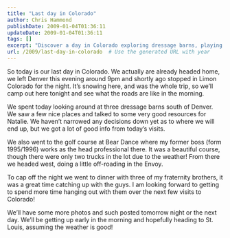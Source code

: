 ```yaml
---
title: "Last day in Colorado"
author: Chris Hammond
publishDate: 2009-01-04T01:36:11
updateDate: 2009-01-04T01:36:11
tags: []
excerpt: "Discover a day in Colorado exploring dressage barns, playing golf, and catching up with friends. Stay tuned for more photos and updates!"
url: /2009/last-day-in-colorado  # Use the generated URL with year
---
```

<p>So today is our last day in Colorado. We actually are already headed home, we left Denver this evening around 9pm and shortly ago stopped in Limon Colorado for the night. It’s snowing here, and was the whole trip, so we’ll camp out here tonight and see what the roads are like in the morning.</p>  <p>We spent today looking around at three dressage barns south of Denver. We saw a few nice places and talked to some very good resources for Natalie. We haven’t narrowed any decisions down yet as to where we will end up, but we got a lot of good info from today’s visits.</p>  <p>We also went to the golf course at Bear Dance where my former boss (form 1995/1996) works as the head professional there. It was a beautiful course, though there were only two trucks in the lot due to the weather! From there we headed west, doing a little off-roading in the Envoy.</p>  <p>To cap off the night we went to dinner with three of my fraternity brothers, it was a great time catching up with the guys. I am looking forward to getting to spend more time hanging out with them over the next few visits to Colorado!</p>  <p>We’ll have some more photos and such posted tomorrow night or the next day. We’ll be getting up early in the morning and hopefully heading to St. Louis, assuming the weather is good!</p>

